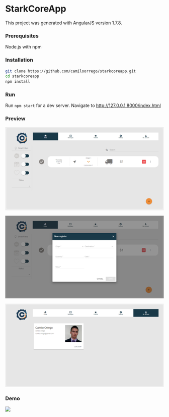 # StarkCoreApp

This project was generated with AngularJS version 1.7.8.

### Prerequisites

Node.js with npm

### Installation

``` bash
git clone https://github.com/camiloorrego/starkcoreapp.git
cd starkcoreapp
npm install
```

### Run

Run `npm start` for a dev server. Navigate to http://127.0.0.1:8000/index.html

### Preview

![alt text](https://raw.githubusercontent.com/camiloorrego/images/master/home.PNG)

![alt text](https://raw.githubusercontent.com/camiloorrego/images/master/new.PNG)

![alt text](https://raw.githubusercontent.com/camiloorrego/images/master/account.PNG)

### Demo

[![](http://img.youtube.com/vi/EQryA2Xjn2k/0.jpg)](http://www.youtube.com/watch?v=EQryA2Xjn2k "StarkCoreApp")
